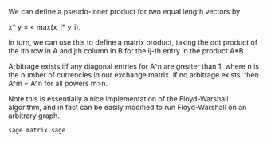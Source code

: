 We can define a pseudo-inner product for two equal length vectors by

x\* y = < max(x_i\* y_i).

In turn, we can use this to define a matrix product, taking the dot product of the ith row in A and jth column in B for the ij-th entry in the product A\*B.

Arbitrage exists iff any diagonal entries for A^n are greater than 1, where n is the number of currencies in our exchange matrix. If no arbitrage exists, then A^m = A^n for all powers m>n.

Note this is essentially a nice implementation of the Floyd-Warshall algorithm, and in fact can be easily modified to run Floyd-Warshall on an arbitrary graph.

```bash
sage matrix.sage
```
